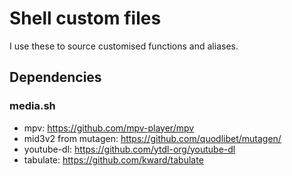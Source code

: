 # Shell custom files
I use these to source customised functions and aliases.

## Dependencies
### media.sh
- mpv: https://github.com/mpv-player/mpv
- mid3v2 from mutagen: https://github.com/quodlibet/mutagen/
- youtube-dl: https://github.com/ytdl-org/youtube-dl
- tabulate: https://github.com/kward/tabulate
